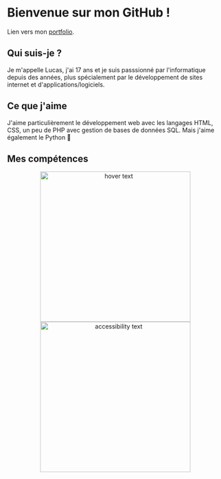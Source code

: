 # Bienvenue sur mon GitHub !

Lien vers mon [portfolio](https://lucasftrr.github.io).

## Qui suis-je ?
Je m'appelle Lucas, j'ai 17 ans et je suis passsionné par l'informatique depuis des années, plus spécialement par le développement de sites internet et d'applications/logiciels.

## Ce que j'aime
J'aime particulièrement le développement web avec les langages HTML, CSS, un peu de PHP avec gestion de bases de données SQL.
Mais j'aime également le Python 🐍

## Mes compétences
<p align="center">
  <img src="your_relative_path_here" width="350" title="hover text">
  <img src="your_relative_path_here_number_2_large_name" width="350" alt="accessibility text">
</p>
